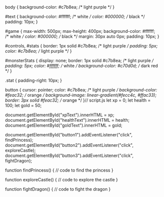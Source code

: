 body {
  background-color: #c7b8ea; /* light purple */
}

#text {
  background-color: #ffffff; /* white */
  color: #000000; /* black */
  padding: 10px;
}

#game {
  max-width: 500px;
  max-height: 400px;
  background-color: #ffffff; /* white */
  color: #000000; /* black */
  margin: 30px auto 0px;
  padding: 10px;
}

#controls, #stats {
  border: 1px solid #c7b8ea; /* light purple */
  padding: 5px;
  color: #c7b8ea; /* light purple */
}

#monsterStats {
  display: none;
  border: 1px solid #c7b8ea; /* light purple */
  padding: 5px;
  color: #ffffff; /* white */
  background-color: #c70d0d; /* dark red */
}

.stat {
  padding-right: 10px;
}

button {
  cursor: pointer;
  color: #c7b8ea; /* light purple */
  background-color: #feac32; /* orange */
  background-image: linear-gradient(#fecc4c, #ffac33);
  border: 3px solid #feac32; /* orange */
}// script.js
let xp = 0;
let health = 100;
let gold = 50;

document.getElementById("xpText").innerHTML = xp;
document.getElementById("healthText").innerHTML = health;
document.getElementById("goldText").innerHTML = gold;

document.getElementById("button1").addEventListener("click", findPrincess);
document.getElementById("button2").addEventListener("click", exploreCastle);
document.getElementById("button3").addEventListener("click", fightDragon);

function findPrincess() {
  // code to find the princess
}

function exploreCastle() {
  // code to explore the castle
}

function fightDragon() {
  // code to fight the dragon
}
